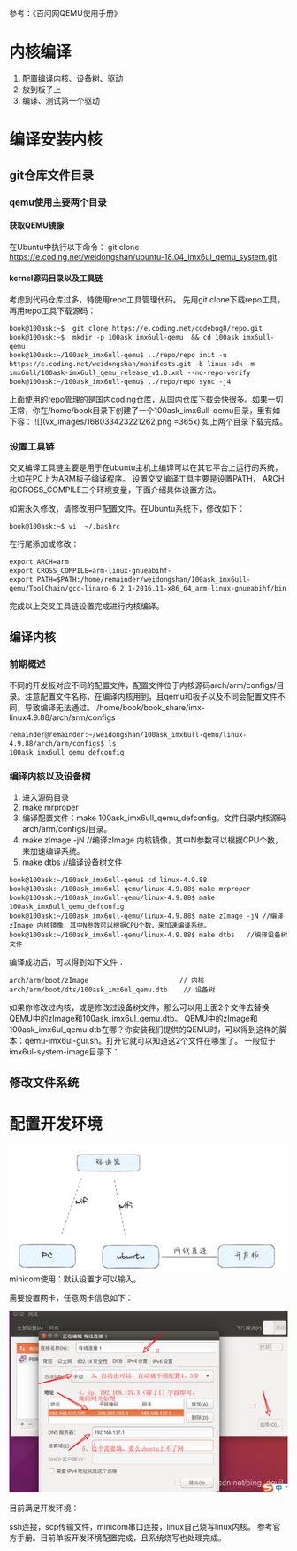 参考：《百问网QEMU使用手册》

# 内核编译

1. 配置编译内核、设备树、驱动
2. 放到板子上
3. 编译、测试第一个驱动

# 编译安装内核

## git仓库文件目录
### qemu使用主要两个目录
#### 获取QEMU镜像
在Ubuntu中执行以下命令：
git  clone  https://e.coding.net/weidongshan/ubuntu-18.04_imx6ul_qemu_system.git

#### kernel源码目录以及工具链
考虑到代码仓库过多，特使用repo工具管理代码。
先用git clone下载repo工具，再用repo工具下载源码：
```shell
book@100ask:~$  git clone https://e.coding.net/codebug8/repo.git
book@100ask:~$  mkdir -p 100ask_imx6ull-qemu  && cd 100ask_imx6ull-qemu
book@100ask:~/100ask_imx6ull-qemu$ ../repo/repo init -u https://e.coding.net/weidongshan/manifests.git -b linux-sdk -m  imx6ull/100ask-imx6ull_qemu_release_v1.0.xml --no-repo-verify
book@100ask:~/100ask_imx6ull-qemu$ ../repo/repo sync -j4
```
上面使用的repo管理的是国内coding仓库，从国内仓库下载会快很多。如果一切正常，你在/home/book目录下创建了一个100ask_imx6ull-qemu目录，里有如下容：
![](vx_images/168033423221262.png =365x)
如上两个目录下载完成。

### 设置工具链
交叉编译工具链主要是用于在ubuntu主机上编译可以在其它平台上运行的系统，比如在PC上为ARM板子编译程序。
设置交叉编译工具主要是设置PATH， ARCH和CROSS_COMPILE三个环境变量，下面介绍具体设置方法。

如需永久修改，请修改用户配置文件。在Ubuntu系统下，修改如下：
```shell
book@100ask:~$ vi  ~/.bashrc
```
在行尾添加或修改：
```shell
export ARCH=arm
export CROSS_COMPILE=arm-linux-gnueabihf-
export PATH=$PATH:/home/remainder/weidongshan/100ask_imx6ull-qemu/ToolChain/gcc-linaro-6.2.1-2016.11-x86_64_arm-linux-gnueabihf/bin
```

完成以上交叉工具链设置完成进行内核编译。

## 编译内核
### 前期概述
不同的开发板对应不同的配置文件，配置文件位于内核源码arch/arm/configs/目录。注意配置文件名称，在编译内核用到，且qemu和板子以及不同会配置文件不同，导致编译无法通过。
/home/book/book_share/imx-linux4.9.88/arch/arm/configs
```shell
remainder@remainder:~/weidongshan/100ask_imx6ull-qemu/linux-4.9.88/arch/arm/configs$ ls
100ask_imx6ull_qemu_defconfig  
```
### 编译内核以及设备树
1. 进入源码目录
2. make mrproper
3. 编译配置文件：make 100ask_imx6ull_qemu_defconfig。文件目录内核源码arch/arm/configs/目录。
4. make zImage -jN //编译zImage 内核镜像，其中N参数可以根据CPU个数，来加速编译系统。 
5. make dtbs   //编译设备树文件
```shell
book@100ask:~/100ask_imx6ull-qemu$ cd linux-4.9.88
book@100ask:~/100ask_imx6ull-qemu/linux-4.9.88$ make mrproper
book@100ask:~/100ask_imx6ull-qemu/linux-4.9.88$ make 100ask_imx6ull_qemu_defconfig
book@100ask:~/100ask_imx6ull-qemu/linux-4.9.88$ make zImage -jN //编译zImage 内核镜像，其中N参数可以根据CPU个数，来加速编译系统。 
book@100ask:~/100ask_imx6ull-qemu/linux-4.9.88$ make dtbs   //编译设备树文件
```
编译成功后，可以得到如下文件：
```shell
arch/arm/boot/zImage                       // 内核
arch/arm/boot/dts/100ask_imx6ul_qemu.dtb    // 设备树
```
如果你修改过内核，或是修改过设备树文件，那么可以用上面2个文件去替换QEMU中的zImage和100ask_imx6ul_qemu.dtb。
QEMU中的zImage和100ask_imx6ul_qemu.dtb在哪？你安装我们提供的QEMU时，可以得到这样的脚本：qemu-imx6ul-gui.sh。打开它就可以知道这2个文件在哪里了。
一般位于imx6ul-system-image目录下：

## 修改文件系统






# 配置开发环境


![Alt text](./images/image-1.png)
minicom使用：默认设置才可以输入。


需要设置网卡，任意网卡信息如下：

![Alt text](./images/image.png)


目前满足开发环境：

ssh连接，scp传输文件，minicom串口连接，linux自己烧写linux内核。
参考官方手册。目前单板开发环境配置完成，且系统烧写也处理完成。